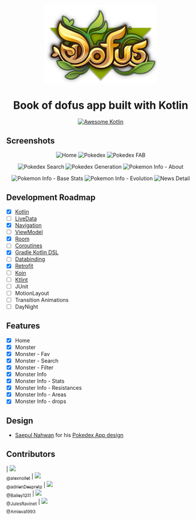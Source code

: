 <h1 align="center">
<br>
  <img src="screenshots/dofus.png" width="300" alt="Kotlin BookOfDofus">
<br>
<br>
Book of dofus app built with Kotlin
</h1>

<p align="center">
  <a href="https://github.com/KotlinBy/awesome-kotlin">
    <img src="https://kotlin.link/awesome-kotlin.svg" alt="Awesome Kotlin">
  </a>
  

## Screenshots

<p align="center">
  <img src="screenshots/home.png" width="250" alt="Home">
  <img src="screenshots/pokedex.png" width="250" alt="Pokedex">
  <img src="screenshots/pokedex-fab.png" width="250" alt="Pokedex FAB">
</p>

<p align="center">
  <img src="screenshots/pokedex-fab-search.png" width="250" alt="Pokedex Search">
  <img src="screenshots/pokedex-fab-generation.png" width="250" alt="Pokedex Generation">
  <img src="screenshots/pokemon-info-about.png" width="250" alt="Pokemon Info - About">
</p>

<p align="center">
  <img src="screenshots/pokemon-info-base-stats.png" width="250" alt="Pokemon Info - Base Stats">
  <img src="screenshots/pokemon-info-evolution.png" width="250" alt="Pokemon Info - Evolution">
  <img src="screenshots/news-detail.png" width="250" alt="News Detail">
</p>

## Development Roadmap

- [x] [Kotlin](https://kotlinlang.org/)
- [ ] [LiveData](https://developer.android.com/topic/libraries/architecture/livedata)
- [x] [Navigation](https://developer.android.com/topic/libraries/architecture/navigation)
- [ ] [ViewModel](https://developer.android.com/topic/libraries/architecture/viewmodel)
- [x] [Room](https://developer.android.com/topic/libraries/architecture/room)
- [ ] [Coroutines](https://developer.android.com/topic/libraries/architecture/coroutines)
- [x] [Gradle Kotlin DSL](https://docs.gradle.org/current/userguide/kotlin_dsl.html)
- [ ] [Databinding](https://developer.android.com/topic/libraries/data-binding)
- [x] [Retrofit](https://square.github.io/retrofit/)
- [ ] [Koin](https://insert-koin.io/)
- [ ] [Ktlint](https://ktlint.github.io/)
- [ ] JUnit
- [ ] MotionLayout
- [ ] Transition Animations
- [ ] DayNight

## Features

- [x] Home
- [x] Monster
- [x] Monster - Fav
- [x] Monster - Search
- [x] Monster - Filter
- [x] Monster Info
- [x] Monster Info - Stats
- [x] Monster Info - Resistances
- [x] Monster Info - Areas
- [x] Monster Info - drops

## Design

- [Saepul Nahwan](https://dribbble.com/saepulnahwan23) for his [Pokedex App design](https://dribbble.com/shots/6545819-Pokedex-App)


## Contributors

| [<img src="https://avatars.githubusercontent.com/u/58861441?v=4" width="48"><br><sub>@alexnollet</sub>](https://github.com/alexnollet) | [<img src="https://avatars.githubusercontent.com/u/45563145?v=4" width="48"><br><sub>@adrienDespretz</sub>](https://github.com/adrienDespretz) | [<img src="https://avatars.githubusercontent.com/u/58734377?v=4" width="48"><br><sub>@Bailey1211</sub>](https://github.com/Bailey1211) | [<img src="https://avatars.githubusercontent.com/u/74360268?v=4" width="48"><br><sub>@JulesRavinet</sub>](https://github.com/JulesRavinet) | [<img src="https://avatars.githubusercontent.com/u/92032697?s=400&v=4" width="48"><br><sub>@Amieva1993</sub>](https://github.com/Amieva1993)
